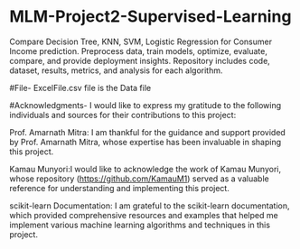 # MLM-Project2-Supervised-Learning
Compare Decision Tree, KNN, SVM, Logistic Regression for Consumer Income prediction. Preprocess data, train models, optimize, evaluate, compare, and provide deployment insights. Repository includes code, dataset, results, metrics, and analysis for each algorithm.

#File- ExcelFile.csv file is the Data file

#Acknowledgments- I would like to express my gratitude to the following individuals and sources for their contributions to this project:

Prof. Amarnath Mitra: I am thankful for the guidance and support provided by Prof. Amarnath Mitra, whose expertise has been invaluable in shaping this project.

Kamau Munyori:I would like to acknowledge the work of Kamau Munyori, whose repository (https://github.com/KamauM1) served as a valuable reference for understanding and implementing this project.

scikit-learn Documentation: I am grateful to the scikit-learn documentation, which provided comprehensive resources and examples that helped me implement various machine learning algorithms and techniques in this project.
